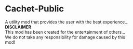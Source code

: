 # Cachet-Public           
A utility mod that provides the user with the best experience…             
**DISCLAIMER**                
This mod has been created for the entertainment of others...                
We do not take any responsibility for damage caused by this             
mod!
